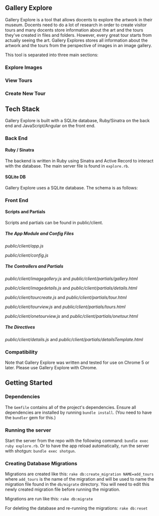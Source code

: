 ## Gallery Explore
Gallery Explore is a tool that allows docents to explore the artwork in their museum.  Docents need to do a lot of research in order to create visitor tours and many docents store information about the art and the tours they've created in files and folders.  However, every great tour starts from actually seeing the art.  Gallery Explores stores all information about the artwork and the tours from the perspective of images in an image gallery.

This tool is separated into three main sections:

### Explore Images


### View Tours


### Create New Tour


## Tech Stack
Gallery Explore is built with a SQLite database, Ruby/Sinatra on the back end and JavaScript/Angular on the front end.

### Back End

#### Ruby / Sinatra
The backend is written in Ruby using Sinatra and Active Record to interact with the database.  The main server file is found in `explore.rb`.  

#### SQLite DB
Gallery Explore uses a SQLite database.  The schema is as follows:

### Front End 

#### Scripts and Partials
Scripts and partials can be found in public/client.

##### The App Module and Config Files

*public/client/app.js*

*public/client/config.js*

##### The Controllers and Partials

*public/client/imagegallery.js* and *public/client/partials/gallery.html*


*public/client/imagedetails.js* and *public/client/partials/details.html*


*public/client/tourcreate.js* and *public/client/partials/tour.html*


*public/client/tourview.js* and *public/client/partials/tours.html*


*public/client/onetourview.js* and *public/client/partials/onetour.html*


##### The Directives

*public/client/details.js* and *public/client/partials/detailsTemplate.html*


### Compatibility
Note that Gallery Explore was written and tested for use on Chrome 5 or later.  Please use Gallery Explore with Chrome.


## Getting Started

### Dependencies
The `Gemfile` contains all of the project's dependencies.  Ensure all dependencies are installed by running `bundle install`.  (You need to have the `bundler` gem for this.)

### Running the server
Start the server from the repo with the following command: `bundle exec ruby explore.rb`.
Or to have the app reload automatically, run the server with shotgun: `bundle exec shotgun`.

### Creating Database Migrations
Migrations are created like this: `rake db:create_migration NAME=add_tours`
where `add_tours` is the name of the migration and will be used to name the migration file
found in the `db/migrate` directory.  You will need to edit this newly created migration file 
before running the migration.

Migrations are run like this: `rake db:migrate`

For deleting the database and re-running the migrations: `rake db:reset`











